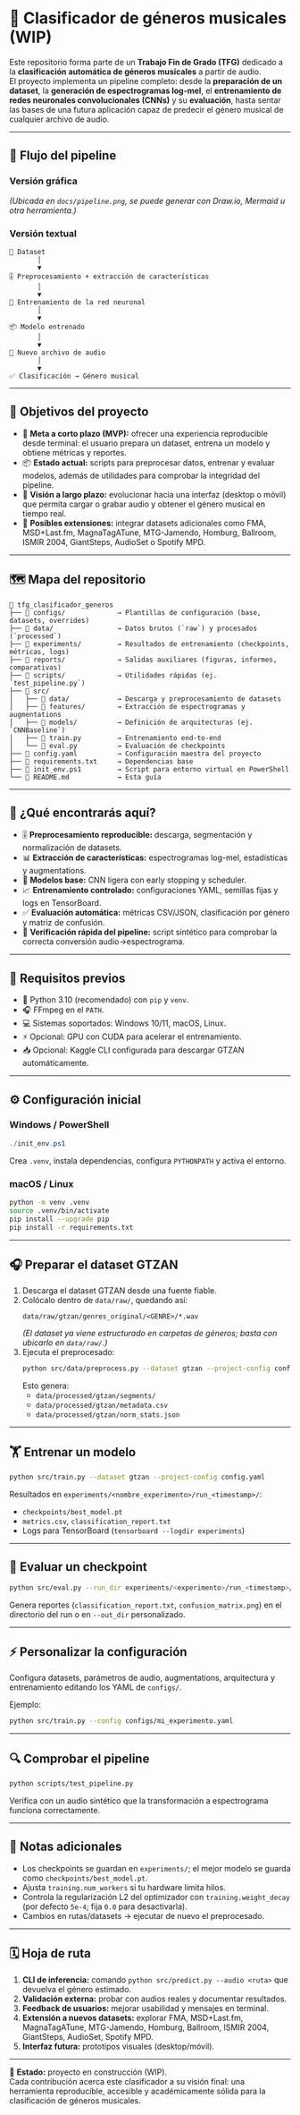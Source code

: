 # 🎵 Clasificador de géneros musicales (WIP)

Este repositorio forma parte de un **Trabajo Fin de Grado (TFG)** dedicado a la **clasificación automática de géneros musicales** a partir de audio.  
El proyecto implementa un pipeline completo: desde la **preparación de un dataset**, la **generación de espectrogramas log-mel**, el **entrenamiento de redes neuronales convolucionales (CNNs)** y su **evaluación**, hasta sentar las bases de una futura aplicación capaz de predecir el género musical de cualquier archivo de audio.

---

## 🔄 Flujo del pipeline

### Versión gráfica
*(Ubicada en `docs/pipeline.png`, se puede generar con Draw.io, Mermaid u otra herramienta.)*

### Versión textual
```text
🎼 Dataset
       │
       ▼
🎚️ Preprocesamiento + extracción de características
       │
       ▼
🧠 Entrenamiento de la red neuronal
       │
       ▼
📦 Modelo entrenado
       │
       ▼
🎵 Nuevo archivo de audio
       │
       ▼
✅ Clasificación → Género musical
```

---

## 🎯 Objetivos del proyecto
- 🚀 **Meta a corto plazo (MVP):** ofrecer una experiencia reproducible desde terminal: el usuario prepara un dataset, entrena un modelo y obtiene métricas y reportes.  
- 📦 **Estado actual:** scripts para preprocesar datos, entrenar y evaluar modelos, además de utilidades para comprobar la integridad del pipeline.  
- 🌈 **Visión a largo plazo:** evolucionar hacia una interfaz (desktop o móvil) que permita cargar o grabar audio y obtener el género musical en tiempo real.  
- 🔮 **Posibles extensiones:** integrar datasets adicionales como FMA, MSD+Last.fm, MagnaTagATune, MTG-Jamendo, Homburg, Ballroom, ISMIR 2004, GiantSteps, AudioSet o Spotify MPD.  

---

## 🗺️ Mapa del repositorio
```text
📁 tfg_clasificador_generos
├── 📂 configs/             → Plantillas de configuración (base, datasets, overrides)
├── 📂 data/                → Datos brutos (`raw`) y procesados (`processed`)
├── 📂 experiments/         → Resultados de entrenamiento (checkpoints, métricas, logs)
├── 📂 reports/             → Salidas auxiliares (figuras, informes, comparativas)
├── 📂 scripts/             → Utilidades rápidas (ej. `test_pipeline.py`)
├── 📂 src/
│   ├── 📂 data/            → Descarga y preprocesamiento de datasets
│   ├── 📂 features/        → Extracción de espectrogramas y augmentations
│   ├── 📂 models/          → Definición de arquitecturas (ej. `CNNBaseline`)
│   ├── 🧾 train.py         → Entrenamiento end-to-end
│   └── 🧾 eval.py          → Evaluación de checkpoints
├── 🧾 config.yaml          → Configuración maestra del proyecto
├── 🧾 requirements.txt     → Dependencias base
├── 🧾 init_env.ps1         → Script para entorno virtual en PowerShell
└── 🧾 README.md            → Esta guía
```

---

## 🧰 ¿Qué encontrarás aquí?
- 🎚️ **Preprocesamiento reproducible:** descarga, segmentación y normalización de datasets.  
- 📊 **Extracción de características:** espectrogramas log-mel, estadísticas y augmentations.  
- 🧠 **Modelos base:** CNN ligera con early stopping y scheduler.  
- 📈 **Entrenamiento controlado:** configuraciones YAML, semillas fijas y logs en TensorBoard.  
- ✅ **Evaluación automática:** métricas CSV/JSON, clasificación por género y matriz de confusión.  
- 🧪 **Verificación rápida del pipeline:** script sintético para comprobar la correcta conversión audio→espectrograma.  

---

## 🧱 Requisitos previos
- 🐍 Python 3.10 (recomendado) con `pip` y `venv`.  
- 🎧 FFmpeg en el `PATH`.  
- 💻 Sistemas soportados: Windows 10/11, macOS, Linux.  
- ⚡ Opcional: GPU con CUDA para acelerar el entrenamiento.  
- 📥 Opcional: Kaggle CLI configurada para descargar GTZAN automáticamente.  

---

## ⚙️ Configuración inicial
### Windows / PowerShell
```powershell
./init_env.ps1
```
Crea `.venv`, instala dependencias, configura `PYTHONPATH` y activa el entorno.

### macOS / Linux
```bash
python -m venv .venv
source .venv/bin/activate
pip install --upgrade pip
pip install -r requirements.txt
```

---

## 🎧 Preparar el dataset GTZAN
1. Descarga el dataset GTZAN desde una fuente fiable.  
2. Colócalo dentro de `data/raw/`, quedando así:  
   ```text
   data/raw/gtzan/genres_original/<GENRE>/*.wav
   ```
   *(El dataset ya viene estructurado en carpetas de géneros; basta con ubicarlo en `data/raw/`.)*  
3. Ejecuta el preprocesado:  
   ```bash
   python src/data/preprocess.py --dataset gtzan --project-config config.yaml
   ```
   Esto genera:  
   - `data/processed/gtzan/segments/`  
   - `data/processed/gtzan/metadata.csv`  
   - `data/processed/gtzan/norm_stats.json`  

---

## 🏋️ Entrenar un modelo
```bash
python src/train.py --dataset gtzan --project-config config.yaml
```
Resultados en `experiments/<nombre_experimento>/run_<timestamp>/`:  
- `checkpoints/best_model.pt`  
- `metrics.csv`, `classification_report.txt`  
- Logs para TensorBoard (`tensorboard --logdir experiments`)  

---

## 🧪 Evaluar un checkpoint
```bash
python src/eval.py --run_dir experiments/<experimento>/run_<timestamp>/
```
Genera reportes (`classification_report.txt`, `confusion_matrix.png`) en el directorio del run o en `--out_dir` personalizado.

---

## ⚡ Personalizar la configuración
Configura datasets, parámetros de audio, augmentations, arquitectura y entrenamiento editando los YAML de `configs/`.  

Ejemplo:  
```bash
python src/train.py --config configs/mi_experimento.yaml
```

---

## 🔍 Comprobar el pipeline
```bash
python scripts/test_pipeline.py
```
Verifica con un audio sintético que la transformación a espectrograma funciona correctamente.  

---

## 📝 Notas adicionales
- Los checkpoints se guardan en `experiments/`; el mejor modelo se guarda como `checkpoints/best_model.pt`.
- Ajusta `training.num_workers` si tu hardware limita hilos.
- Controla la regularización L2 del optimizador con `training.weight_decay` (por defecto `5e-4`; fija `0.0` para desactivarla).
- Cambios en rutas/datasets → ejecutar de nuevo el preprocesado.

---

## 🗓️ Hoja de ruta
1. **CLI de inferencia:** comando `python src/predict.py --audio <ruta>` que devuelva el género estimado.  
2. **Validación externa:** probar con audios reales y documentar resultados.  
3. **Feedback de usuarios:** mejorar usabilidad y mensajes en terminal.  
4. **Extensión a nuevos datasets:** explorar FMA, MSD+Last.fm, MagnaTagATune, MTG-Jamendo, Homburg, Ballroom, ISMIR 2004, GiantSteps, AudioSet, Spotify MPD.  
5. **Interfaz futura:** prototipos visuales (desktop/móvil).  

---

📌 **Estado:** proyecto en construcción (WIP).  
Cada contribución acerca este clasificador a su visión final: una herramienta reproducible, accesible y académicamente sólida para la clasificación de géneros musicales.  
